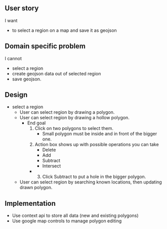
## User story
I want
- to select a region on a map and save it as geojson

## Domain specific problem

I cannot
- select a region
- create geojson data out of selected region
- save geojson.

## Design

- select a region
    - User can select region by drawing a polygon.
    - User can select region by drawing a hollow polygon.
        - End goal
            1. Click on two polygons to select them.
                - Small polygon must be inside and in front of the bigger one.
            2. Action box shows up with possible operations you can take
                - Delete
                - Add
                - Subtract
                - Intersect
            - 3. Click Subtract to put a hole in the bigger polygon.
    - User can select region by searching known locations, then updating drawn polygon.

## Implementation

- Use context api to store all data (new and existing polygons)
- Use google map controls to manage polygon editing
